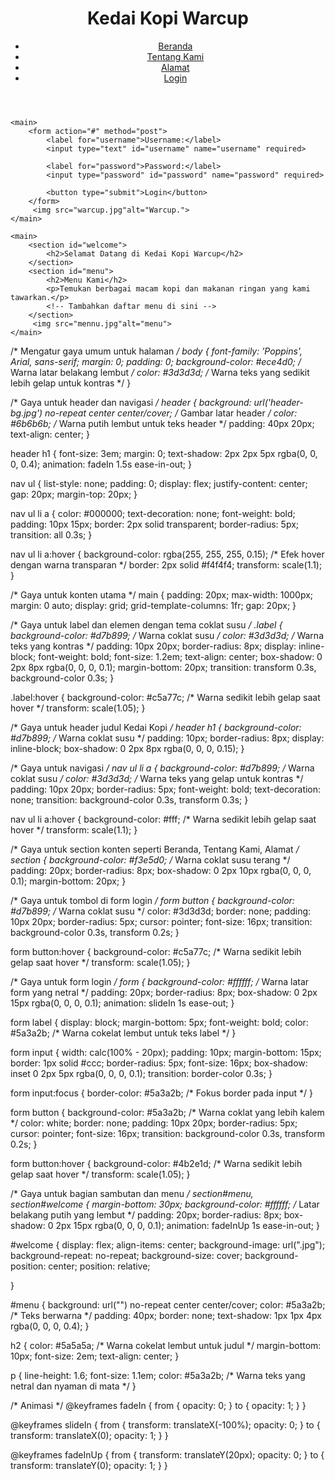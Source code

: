 <!DOCTYPE html>
<html lang="id">
<head>
    <meta charset="UTF-8">
    <meta http-equiv="X-UA-Compatible" content="IE=edge">
    <meta name="viewport" content="width=device-width, initial-scale=1.0">
    <title>Kedai Kopi Warcup - Selamat Datang</title>
    <link rel="stylesheet" href="style.css">
</head>
<body>
    <header>
        <h1>Kedai Kopi Warcup</h1>
        <nav>
            <ul>
                <li><a href="index.html">Beranda</a></li>
                <li><a href="tentang.html">Tentang Kami</a></li>
                <li><a href="alamat.html">Alamat</a></li>
                <li><a href="login.html">Login</a></li>
            </ul>
        </nav>
    </header>

    <main>
        <form action="#" method="post">
            <label for="username">Username:</label>
            <input type="text" id="username" name="username" required>
            
            <label for="password">Password:</label>
            <input type="password" id="password" name="password" required>
            
            <button type="submit">Login</button>
        </form>
         <img src="warcup.jpg"alt="Warcup.">
    </main>

    <main>
        <section id="welcome">
            <h2>Selamat Datang di Kedai Kopi Warcup</h2>
        </section>
        <section id="menu">
            <h2>Menu Kami</h2>
            <p>Temukan berbagai macam kopi dan makanan ringan yang kami tawarkan.</p>
            <!-- Tambahkan daftar menu di sini -->
        </section>
         <img src="mennu.jpg"alt="menu">
    </main>
/* Mengatur gaya umum untuk halaman */
body {
    font-family: 'Poppins', Arial, sans-serif;
    margin: 0;
    padding: 0;
    background-color: #ece4d0; /* Warna latar belakang lembut */
    color: #3d3d3d; /* Warna teks yang sedikit lebih gelap untuk kontras */
}

/* Gaya untuk header dan navigasi */
header {
    background: url('header-bg.jpg') no-repeat center center/cover; /* Gambar latar header */
    color: #6b6b6b; /* Warna putih lembut untuk teks header */
    padding: 40px 20px;
    text-align: center;
}


header h1 {
    font-size: 3em;
    margin: 0;
    text-shadow: 2px 2px 5px rgba(0, 0, 0, 0.4);
    animation: fadeIn 1.5s ease-in-out;
}

nav ul {
    list-style: none;
    padding: 0;
    display: flex;
    justify-content: center;
    gap: 20px;
    margin-top: 20px;
}

nav ul li a {
    color: #000000;
    text-decoration: none;
    font-weight: bold;
    padding: 10px 15px;
    border: 2px solid transparent;
    border-radius: 5px;
    transition: all 0.3s;
}

nav ul li a:hover {
    background-color: rgba(255, 255, 255, 0.15); /* Efek hover dengan warna transparan */
    border: 2px solid #f4f4f4;
    transform: scale(1.1);
}

/* Gaya untuk konten utama */
main {
    padding: 20px;
    max-width: 1000px;
    margin: 0 auto;
    display: grid;
    grid-template-columns: 1fr;
    gap: 20px;
}

/* Gaya untuk label dan elemen dengan tema coklat susu */
.label {
    background-color: #d7b899; /* Warna coklat susu */
    color: #3d3d3d; /* Warna teks yang kontras */
    padding: 10px 20px;
    border-radius: 8px;
    display: inline-block;
    font-weight: bold;
    font-size: 1.2em;
    text-align: center;
    box-shadow: 0 2px 8px rgba(0, 0, 0, 0.1);
    margin-bottom: 20px;
    transition: transform 0.3s, background-color 0.3s;
}

.label:hover {
    background-color: #c5a77c; /* Warna sedikit lebih gelap saat hover */
    transform: scale(1.05);
}

/* Gaya untuk header judul Kedai Kopi */
header h1 {
    background-color: #d7b899; /* Warna coklat susu */
    padding: 10px;
    border-radius: 8px;
    display: inline-block;
    box-shadow: 0 2px 8px rgba(0, 0, 0, 0.15);
}

/* Gaya untuk navigasi */
nav ul li a {
    background-color: #d7b899; /* Warna coklat susu */
    color: #3d3d3d; /* Warna teks yang gelap untuk kontras */
    padding: 10px 20px;
    border-radius: 5px;
    font-weight: bold;
    text-decoration: none;
    transition: background-color 0.3s, transform 0.3s;
}

nav ul li a:hover {
    background-color: #fff; /* Warna sedikit lebih gelap saat hover */
    transform: scale(1.1);
}

/* Gaya untuk section konten seperti Beranda, Tentang Kami, Alamat */
section {
    background-color: #f3e5d0; /* Warna coklat susu terang */
    padding: 20px;
    border-radius: 8px;
    box-shadow: 0 2px 10px rgba(0, 0, 0, 0.1);
    margin-bottom: 20px;
}

/* Gaya untuk tombol di form login */
form button {
    background-color: #d7b899; /* Warna coklat susu */
    color: #3d3d3d;
    border: none;
    padding: 10px 20px;
    border-radius: 5px;
    cursor: pointer;
    font-size: 16px;
    transition: background-color 0.3s, transform 0.2s;
}

form button:hover {
    background-color: #c5a77c; /* Warna sedikit lebih gelap saat hover */
    transform: scale(1.05);
}


/* Gaya untuk form login */
form {
    background-color: #ffffff; /* Warna latar form yang netral */
    padding: 20px;
    border-radius: 8px;
    box-shadow: 0 2px 15px rgba(0, 0, 0, 0.1);
    animation: slideIn 1s ease-out;
}

form label {
    display: block;
    margin-bottom: 5px;
    font-weight: bold;
    color: #5a3a2b; /* Warna cokelat lembut untuk teks label */
}

form input {
    width: calc(100% - 20px);
    padding: 10px;
    margin-bottom: 15px;
    border: 1px solid #ccc;
    border-radius: 5px;
    font-size: 16px;
    box-shadow: inset 0 2px 5px rgba(0, 0, 0, 0.1);
    transition: border-color 0.3s;
}

form input:focus {
    border-color: #5a3a2b; /* Fokus border pada input */
}

form button {
    background-color: #5a3a2b; /* Warna coklat yang lebih kalem */
    color: white;
    border: none;
    padding: 10px 20px;
    border-radius: 5px;
    cursor: pointer;
    font-size: 16px;
    transition: background-color 0.3s, transform 0.2s;
}

form button:hover {
    background-color: #4b2e1d; /* Warna sedikit lebih gelap saat hover */
    transform: scale(1.05);
}

/* Gaya untuk bagian sambutan dan menu */
section#menu, section#welcome {
    margin-bottom: 30px;
    background-color: #ffffff; /* Latar belakang putih yang lembut */
    padding: 20px;
    border-radius: 8px;
    box-shadow: 0 2px 15px rgba(0, 0, 0, 0.1);
    animation: fadeInUp 1s ease-in-out;
}

#welcome {
    display: flex;
    align-items: center;
    background-image: url(".jpg");
    background-repeat: no-repeat;
    background-size: cover;
    background-position: center;
    position: relative;
    
}

#menu {
    background: url("") no-repeat center center/cover;
    color: #5a3a2b; /* Teks berwarna  */
    padding: 40px;
    border: none;
    text-shadow: 1px 1px 4px rgba(0, 0, 0, 0.4);
}

h2 {
    color: #5a5a5a; /* Warna cokelat lembut untuk judul */
    margin-bottom: 10px;
    font-size: 2em;
    text-align: center;
}

p {
    line-height: 1.6;
    font-size: 1.1em;
    color: #5a3a2b; /* Warna teks yang netral dan nyaman di mata */
}


/* Animasi */
@keyframes fadeIn {
    from {
        opacity: 0;
    }
    to {
        opacity: 1;
    }
}

@keyframes slideIn {
    from {
        transform: translateX(-100%);
        opacity: 0;
    }
    to {
        transform: translateX(0);
        opacity: 1;
    }
}

@keyframes fadeInUp {
    from {
        transform: translateY(20px);
        opacity: 0;
    }
    to {
        transform: translateY(0);
        opacity: 1;
    }
}

    
</body>
</html>
